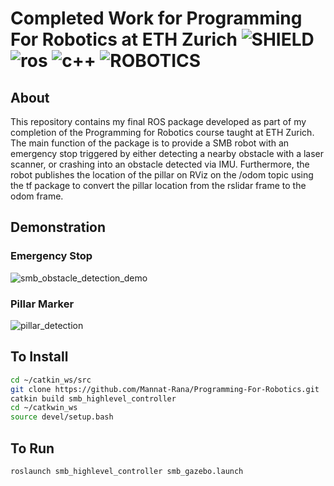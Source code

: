 # Completed Work for Programming For Robotics at ETH Zurich ![SHIELD](https://img.shields.io/badge/Project%20Status%3A-Complete-green?style=for-the-badge) ![ros](https://camo.githubusercontent.com/4c117e738ecff5825b1031d601ac04bc70cc817805ba6ce936c0c556ba8e14f0/68747470733a2f2f696d672e736869656c64732e696f2f7374617469632f76313f7374796c653d666f722d7468652d6261646765266d6573736167653d524f5326636f6c6f723d323233313445266c6f676f3d524f53266c6f676f436f6c6f723d464646464646266c6162656c3d) ![c++](https://camo.githubusercontent.com/6301a47e098ea0b84260920a75b5a71f121c5a0b55965dff8ad80bd60db208c7/68747470733a2f2f696d672e736869656c64732e696f2f7374617469632f76313f7374796c653d666f722d7468652d6261646765266d6573736167653d4325324225324226636f6c6f723d303035393943266c6f676f3d43253242253242266c6f676f436f6c6f723d464646464646266c6162656c3d) ![ROBOTICS](https://camo.githubusercontent.com/b8e2732eda54a502cb34a56c1ea83747134ce98754e6c49a3177cd89f411bc97/68747470733a2f2f696d672e736869656c64732e696f2f7374617469632f76313f7374796c653d666f722d7468652d6261646765266d6573736167653d526f626f742b4672616d65776f726b26636f6c6f723d303030303030266c6f676f3d526f626f742b4672616d65776f726b266c6f676f436f6c6f723d464646464646266c6162656c3d)

## About
This repository contains my final ROS package developed as part of my completion of the Programming for Robotics course taught at ETH Zurich. The main function of the package is to provide a SMB robot with an emergency stop triggered by either detecting a nearby obstacle with a laser scanner, or crashing into an obstacle detected via IMU. Furthermore, the robot publishes the location of the pillar on RViz on the /odom topic using the tf package to convert the pillar location from the rslidar frame to the odom frame. 

## Demonstration

### Emergency Stop
![smb_obstacle_detection_demo](https://user-images.githubusercontent.com/82643627/155904216-915a3572-43ed-4c8b-be95-edf5d02811ac.gif)

### Pillar Marker
![pillar_detection](https://user-images.githubusercontent.com/82643627/155904170-e5d9f43e-605f-47d0-b55a-04faf5ac5ae6.png)


## To Install
```bash
cd ~/catkin_ws/src
git clone https://github.com/Mannat-Rana/Programming-For-Robotics.git
catkin build smb_highlevel_controller
cd ~/catkwin_ws
source devel/setup.bash
```
## To Run
```bash
roslaunch smb_highlevel_controller smb_gazebo.launch
```
